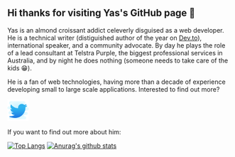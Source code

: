 ## Hi thanks for visiting Yas's GitHub page 👋

Yas is an almond croissant addict celeverly disguised as a web developer. He is a technical writer (distiguished author of the year on [Dev.to](https://dev.to/yashints)), international speaker, and a community advocate. By day he plays the role of a lead consultant at Telstra Purple, the biggest professional services in Australia, and by night he does nothing (someone needs to take care of the kids 😁).

He is a fan of web technologies, having more than a decade of experience developing small to large scale applications. Interested to find out more?

<a href="https://twitter.com/yashints" target="_blank">
  <img width="48" src="./assets/icons8-twitter.svg" alt="Twitter"/>
</a>

If you want to find out more about him:



[![Top Langs](https://github-readme-stats.vercel.app/api/top-langs/?username=yashints&theme=tokyonight)](https://github.com/yashints/github-readme-stats)
[![Anurag's github stats](https://github-readme-stats.vercel.app/api?username=yashints&show_icons=true&theme=tokyonight)](https://github.com/yashints/github-readme-stats)
